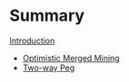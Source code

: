 # Summary

[Introduction](./README.md)

- [Optimistic Merged Mining](./merged-mining.md)
- [Two-way Peg](./two-way-peg.md)